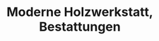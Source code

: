 ---
title: "Moderne Holzwerkstatt, Bestattungen"
url: /gebhardshain/moderne-holzwerkstatt-bestattungen/
shop: Möbel
---